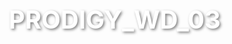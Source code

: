 # PRODIGY_WD_03
<!DOCTYPE html>
<html lang="en">
<head>
    <meta charset="UTF-8">
    <meta name="viewport" content="width=device-width, initial-scale=1.0">
    <title>Tic-Tac-Toe Game</title>
    <style>
        /* Reset and base styles */
        * {
            margin: 0;
            padding: 0;
            box-sizing: border-box;
        }

        body {
            font-family: 'Segoe UI', Tahoma, Geneva, Verdana, sans-serif;
            background: linear-gradient(135deg, #1e3c72 0%, #2a5298 100%);
            min-height: 100vh;
            display: flex;
            justify-content: center;
            align-items: center;
            color: white;
        }

        .container {
            background: rgba(255, 255, 255, 0.15);
            backdrop-filter: blur(10px);
            border-radius: 20px;
            padding: 30px;
            box-shadow: 0 8px 32px rgba(0, 0, 0, 0.3);
            border: 1px solid rgba(255, 255, 255, 0.18);
            text-align: center;
            max-width: 450px;
            width: 100%;
        }

        h1 {
            font-size: 2.5rem;
            margin-bottom: 20px;
            color: #fff;
            text-shadow: 2px 2px 4px rgba(0, 0, 0, 0.5);
        }

        .game-mode {
            margin-bottom: 20px;
        }

        .mode-btn {
            background: rgba(255, 255, 255, 0.2);
            border: 2px solid rgba(255, 255, 255, 0.3);
            color: white;
            padding: 12px 24px;
            margin: 0 8px;
            border-radius: 25px;
            cursor: pointer;
            font-size: 16px;
            font-weight: 500;
            transition: all 0.3s ease;
        }

        .mode-btn:hover {
            background: rgba(255, 255, 255, 0.3);
            transform: translateY(-2px);
            box-shadow: 0 4px 12px rgba(0, 0, 0, 0.2);
        }

        .mode-btn.active {
            background: rgba(255, 255, 255, 0.4);
            border-color: rgba(255, 255, 255, 0.7);
        }

        .scoreboard {
            display: flex;
            justify-content: space-around;
            margin: 20px 0;
            padding: 15px;
            background: rgba(255, 255, 255, 0.1);
            border-radius: 15px;
        }

        .score-item {
            text-align: center;
        }

        .score-label {
            font-size: 14px;
            opacity: 0.9;
            margin-bottom: 5px;
        }

        .score-value {
            font-size: 24px;
            font-weight: bold;
            color: #fff;
        }

        .game-info {
            font-size: 18px;
            margin: 20px 0;
            min-height: 25px;
            font-weight: 500;
        }

        .game-board {
            display: grid;
            grid-template-columns: repeat(3, 1fr);
            gap: 8px;
            margin: 25px 0;
            padding: 20px;
            background: rgba(255, 255, 255, 0.1);
            border-radius: 15px;
        }

        .cell {
            width: 90px;
            height: 90px;
            background: rgba(255, 255, 255, 0.2);
            border: 2px solid rgba(255, 255, 255, 0.3);
            border-radius: 12px;
            display: flex;
            justify-content: center;
            align-items: center;
            font-size: 2.5rem;
            font-weight: bold;
            cursor: pointer;
            transition: all 0.3s ease;
            user-select: none;
        }

        .cell:hover:not(.filled) {
            background: rgba(255, 255, 255, 0.3);
            transform: scale(1.05);
            box-shadow: 0 4px 15px rgba(0, 0, 0, 0.2);
        }

        .cell.filled {
            cursor: not-allowed;
        }

        .cell.x {
            color: #ff6b6b;
            text-shadow: 0 0 10px rgba(255, 107, 107, 0.7);
        }

        .cell.o {
            color: #4ecdc4;
            text-shadow: 0 0 10px rgba(78, 205, 196, 0.7);
        }

        .cell.winning {
            animation: winner-glow 1s ease-in-out infinite alternate;
        }

        @keyframes winner-glow {
            from {
                box-shadow: 0 0 20px rgba(255, 255, 255, 0.5);
                transform: scale(1.05);
            }
            to {
                box-shadow: 0 0 30px rgba(255, 255, 255, 0.8);
                transform: scale(1.1);
            }
        }

        .controls {
            margin-top: 20px;
        }

        .btn {
            background: linear-gradient(45deg, #ff6b6b, #ee5a52);
            border: none;
            color: white;
            padding: 12px 30px;
            margin: 0 10px;
            border-radius: 25px;
            cursor: pointer;
            font-size: 16px;
            font-weight: 600;
            transition: all 0.3s ease;
            box-shadow: 0 4px 15px rgba(255, 107, 107, 0.3);
        }

        .btn:hover {
            transform: translateY(-2px);
            box-shadow: 0 6px 20px rgba(255, 107, 107, 0.5);
        }

        .btn:active {
            transform: translateY(0);
        }

        .ai-thinking {
            opacity: 0.7;
            font-style: italic;
        }

        /* Responsive design */
        @media (max-width: 480px) {
            .container {
                padding: 20px;
                margin: 20px;
            }

            .cell {
                width: 70px;
                height: 70px;
                font-size: 2rem;
            }

            h1 {
                font-size: 2rem;
            }

            .mode-btn {
                padding: 10px 20px;
                font-size: 14px;
            }
        }
    </style>
</head>
<body>
    <div class="container">
        <h1>Tic-Tac-Toe</h1>
        
        <div class="game-mode">
            <button class="mode-btn active" data-mode="pvp">Player vs Player</button>
            <button class="mode-btn" data-mode="ai">Player vs AI</button>
        </div>

        <div class="scoreboard">
            <div class="score-item">
                <div class="score-label">Player X</div>
                <div class="score-value" id="scoreX">0</div>
            </div>
            <div class="score-item">
                <div class="score-label">Draws</div>
                <div class="score-value" id="scoreDraw">0</div>
            </div>
            <div class="score-item">
                <div class="score-label">Player O</div>
                <div class="score-value" id="scoreO">0</div>
            </div>
        </div>

        <div class="game-info" id="gameInfo">Player X's turn</div>

        <div class="game-board" id="gameBoard">
            <div class="cell" data-index="0"></div>
            <div class="cell" data-index="1"></div>
            <div class="cell" data-index="2"></div>
            <div class="cell" data-index="3"></div>
            <div class="cell" data-index="4"></div>
            <div class="cell" data-index="5"></div>
            <div class="cell" data-index="6"></div>
            <div class="cell" data-index="7"></div>
            <div class="cell" data-index="8"></div>
        </div>

        <div class="controls">
            <button class="btn" id="resetBtn">New Game</button>
            <button class="btn" id="clearScoreBtn">Clear Score</button>
        </div>
    </div>

    <script>
        // Game Class Definition
        class TicTacToeGame {
            constructor() {
                this.board = ['', '', '', '', '', '', '', '', ''];
                this.currentPlayer = 'X';
                this.gameActive = true;
                this.gameMode = 'pvp'; // 'pvp' or 'ai'
                this.scores = {
                    X: 0,
                    O: 0,
                    draw: 0
                };
                this.winningCombinations = [
                    [0, 1, 2], [3, 4, 5], [6, 7, 8], // Rows
                    [0, 3, 6], [1, 4, 7], [2, 5, 8], // Columns
                    [0, 4, 8], [2, 4, 6]             // Diagonals
                ];
                
                this.initializeGame();
            }

            initializeGame() {
                this.bindEvents();
                this.updateDisplay();
                this.loadScores();
            }

            bindEvents() {
                // Cell click events
                document.querySelectorAll('.cell').forEach(cell => {
                    cell.addEventListener('click', (e) => this.handleCellClick(e));
                });

                // Mode selection
                document.querySelectorAll('.mode-btn').forEach(btn => {
                    btn.addEventListener('click', (e) => this.switchMode(e));
                });

                // Control buttons
                document.getElementById('resetBtn').addEventListener('click', () => this.resetGame());
                document.getElementById('clearScoreBtn').addEventListener('click', () => this.clearScores());
            }

            handleCellClick(event) {
                const cellIndex = parseInt(event.target.getAttribute('data-index'));
                
                if (this.board[cellIndex] !== '' || !this.gameActive) {
                    return;
                }

                this.makeMove(cellIndex);
            }

            makeMove(cellIndex) {
                this.board[cellIndex] = this.currentPlayer;
                this.updateCell(cellIndex);
                
                if (this.checkWin()) {
                    this.handleWin();
                } else if (this.checkDraw()) {
                    this.handleDraw();
                } else {
                    this.switchPlayer();
                    if (this.gameMode === 'ai' && this.currentPlayer === 'O') {
                        this.makeAIMove();
                    }
                }
            }

            updateCell(index) {
                const cell = document.querySelector([data-index="${index}"]);
                cell.textContent = this.currentPlayer;
                cell.classList.add(this.currentPlayer.toLowerCase());
                cell.classList.add('filled');
            }

            checkWin() {
                return this.winningCombinations.some(combination => {
                    const [a, b, c] = combination;
                    if (this.board[a] && this.board[a] === this.board[b] && this.board[a] === this.board[c]) {
                        this.highlightWinningCells(combination);
                        return true;
                    }
                    return false;
                });
            }

            checkDraw() {
                return this.board.every(cell => cell !== '');
            }

            highlightWinningCells(combination) {
                combination.forEach(index => {
                    document.querySelector([data-index="${index}"]).classList.add('winning');
                });
            }

            handleWin() {
                this.gameActive = false;
                this.scores[this.currentPlayer]++;
                document.getElementById('gameInfo').textContent = Player ${this.currentPlayer} wins!;
                this.updateScoreDisplay();
                this.saveScores();
            }

            handleDraw() {
                this.gameActive = false;
                this.scores.draw++;
                document.getElementById('gameInfo').textContent = "It's a draw!";
                this.updateScoreDisplay();
                this.saveScores();
            }

            switchPlayer() {
                this.currentPlayer = this.currentPlayer === 'X' ? 'O' : 'X';
                this.updateGameInfo();
            }

            updateGameInfo() {
                if (this.gameActive) {
                    const playerName = this.gameMode === 'ai' && this.currentPlayer === 'O' ? 'AI' : Player ${this.currentPlayer};
                    document.getElementById('gameInfo').textContent = ${playerName}'s turn;
                }
            }

            // AI Logic
            makeAIMove() {
                document.getElementById('gameInfo').textContent = 'AI is thinking...';
                document.getElementById('gameInfo').classList.add('ai-thinking');
                
                setTimeout(() => {
                    const move = this.getBestMove();
                    if (move !== -1) {
                        this.makeMove(move);
                    }
                    document.getElementById('gameInfo').classList.remove('ai-thinking');
                }, 800);
            }

            getBestMove() {
                // Try to win
                for (let i = 0; i < 9; i++) {
                    if (this.board[i] === '') {
                        this.board[i] = 'O';
                        if (this.checkWin()) {
                            this.board[i] = '';
                            return i;
                        }
                        this.board[i] = '';
                    }
                }

                // Try to block player from winning
                for (let i = 0; i < 9; i++) {
                    if (this.board[i] === '') {
                        this.board[i] = 'X';
                        if (this.checkWin()) {
                            this.board[i] = '';
                            return i;
                        }
                        this.board[i] = '';
                    }
                }

                // Take center if available
                if (this.board[4] === '') {
                    return 4;
                }

                // Take corners
                const corners = [0, 2, 6, 8];
                const availableCorners = corners.filter(i => this.board[i] === '');
                if (availableCorners.length > 0) {
                    return availableCorners[Math.floor(Math.random() * availableCorners.length)];
                }

                // Take any available spot
                const availableSpots = this.board.map((cell, index) => cell === '' ? index : null).filter(i => i !== null);
                return availableSpots.length > 0 ? availableSpots[Math.floor(Math.random() * availableSpots.length)] : -1;
            }

            switchMode(event) {
                document.querySelectorAll('.mode-btn').forEach(btn => btn.classList.remove('active'));
                event.target.classList.add('active');
                
                this.gameMode = event.target.getAttribute('data-mode');
                this.updateModeLabels();
                this.resetGame();
            }

            updateModeLabels() {
                const labels = document.querySelectorAll('.score-label');
                if (this.gameMode === 'ai') {
                    labels[0].textContent = 'Player';
                    labels[2].textContent = 'AI';
                } else {
                    labels[0].textContent = 'Player X';
                    labels[2].textContent = 'Player O';
                }
            }

            resetGame() {
                this.board = ['', '', '', '', '', '', '', '', ''];
                this.currentPlayer = 'X';
                this.gameActive = true;
                
                document.querySelectorAll('.cell').forEach(cell => {
                    cell.textContent = '';
                    cell.classList.remove('x', 'o', 'filled', 'winning');
                });
                
                this.updateDisplay();
            }

            updateDisplay() {
                this.updateGameInfo();
                this.updateScoreDisplay();
            }

            updateScoreDisplay() {
                document.getElementById('scoreX').textContent = this.scores.X;
                document.getElementById('scoreO').textContent = this.scores.O;
                document.getElementById('scoreDraw').textContent = this.scores.draw;
            }

            clearScores() {
                this.scores = { X: 0, O: 0, draw: 0 };
                this.updateScoreDisplay();
                this.saveScores();
            }

            saveScores() {
                try {
                    const scoresData = JSON.stringify(this.scores);
                    // For environments that support localStorage
                    if (typeof localStorage !== 'undefined') {
                        localStorage.setItem('ticTacToeScores', scoresData);
                    }
                } catch (e) {
                    // Fallback for environments without localStorage
                    console.log('Score saving not available in this environment');
                }
            }

            loadScores() {
                try {
                    if (typeof localStorage !== 'undefined') {
                        const saved = localStorage.getItem('ticTacToeScores');
                        if (saved) {
                            this.scores = JSON.parse(saved);
                            this.updateScoreDisplay();
                        }
                    }
                } catch (e) {
                    console.log('Score loading not available in this environment');
                }
            }
        }

        // Initialize the game when DOM is loaded
        document.addEventListener('DOMContentLoaded', function() {
            window.game = new TicTacToeGame();
        });

        // For environments that might load scripts before DOM
        if (document.readyState === 'loading') {
            document.addEventListener('DOMContentLoaded', function() {
                if (!window.game) {
                    window.game = new TicTacToeGame();
                }
            });
        } else {
            window.game = new TicTacToeGame();
        }
    </script>
</body>
</html>
